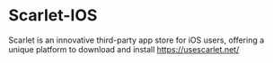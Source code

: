 # Scarlet-IOS
Scarlet is an innovative third-party app store for iOS users, offering a unique platform to download and install https://usescarlet.net/
